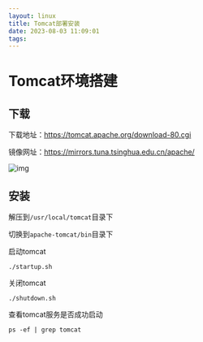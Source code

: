 ```yaml
---
layout: linux
title: Tomcat部署安装
date: 2023-08-03 11:09:01
tags:
---
```


# Tomcat环境搭建

## 下载

下载地址：https://tomcat.apache.org/download-80.cgi

镜像网址：https://mirrors.tuna.tsinghua.edu.cn/apache/

![img](http://cxy-csx.top/1650687177645-11717d00-3314-4847-bc4e-ad5845cc8543.png)

## 安装

解压到`/usr/local/tomcat`目录下

切换到`apache-tomcat/bin`目录下

启动tomcat

```
./startup.sh
```

关闭tomcat

```
./shutdown.sh
```

查看tomcat服务是否成功启动

```
ps -ef | grep tomcat
```
